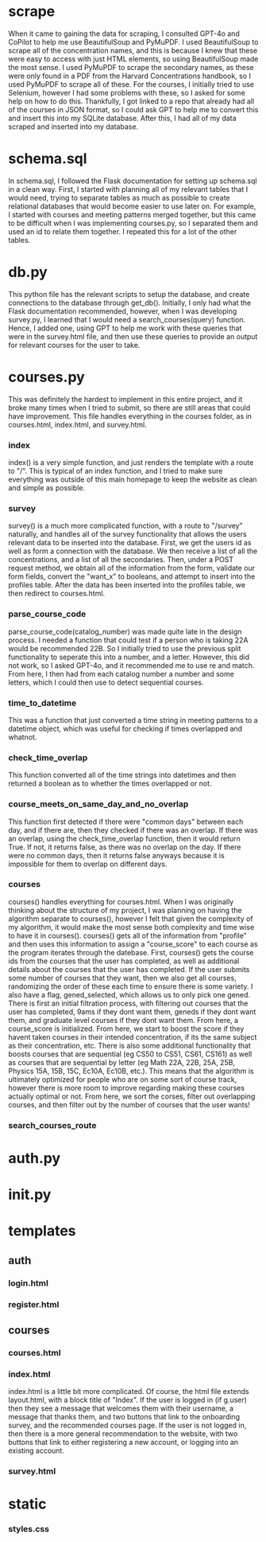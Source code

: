 # scrape

When it came to gaining the data for scraping, I consulted GPT-4o and CoPilot to help me use BeautifulSoup and PyMuPDF. I used BeautifulSoup to scrape all of the concentration names, and this is because I knew that these were easy to access with just HTML elements, so using BeautifulSoup made the most sense. I used PyMuPDF to scrape the secondary names, as these were only found in a PDF from the Harvard Concentrations handbook, so I used PyMuPDF to scrape all of these. For the courses, I initially tried to use Selenium, however I had some problems with these, so I asked for some help on how to do this. Thankfully, I got linked to a repo that already had all of the courses in JSON format, so I could ask GPT to help me to convert this and insert this into my SQLite database. After this, I had all of my data scraped and inserted into my database.

# schema.sql

In schema.sql, I followed the Flask documentation for setting up schema.sql in a clean way. First, I started with planning all of my relevant tables that I would need, trying to separate tables as much as possible to create relational databases that would become easier to use later on. For example, I started with courses and meeting patterns merged together, but this came to be difficult when I was implementing courses.py, so I separated them and used an id to relate them together. I repeated this for a lot of the other tables. 

# db.py

This python file has the relevant scripts to setup the database, and create connections to the database through get_db(). Initially, I only had what the Flask documentation recommended, however, when I was developing survey.py, I learned that I would need a search_courses(query) function. Hence, I added one, using GPT to help me work with these queries that were in the survey.html file, and then use these queries to provide an output for relevant courses for the user to take.

# courses.py

This was definitely the hardest to implement in this entire project, and it broke many times when I tried to submit, so there are still areas that could have improvement. This file handles everything in the courses folder, as in courses.html, index.html, and survey.html.

### index

index() is a very simple function, and just renders the template with a route to "/". This is typical of an index function, and I tried to make sure everything was outside of this main homepage to keep the website as clean and simple as possible.

### survey

survey() is a much more complicated function, with a route to "/survey" naturally, and handles all of the survey functionality that allows the users relevant data to be inserted into the database. First, we get the users id as well as form a connection with the database. We then receive a list of all the concentrations, and a list of all the secondaries. Then, under a POST request method, we obtain all of the information from the form, validate our form fields, convert the "want_x" to booleans, and attempt to insert into the profiles table. After the data has been inserted into the profiles table, we then redirect to courses.html.

### parse_course_code

parse_course_code(catalog_number) was made quite late in the design process. I needed a function that could test if a person who is taking 22A would be recommended 22B. So I initially tried to use the previous split functionality to seperate this into a number, and a letter. However, this did not work, so I asked GPT-4o, and it recommended me to use re and match. From here, I then had from each catalog number a number and some letters, which I could then use to detect sequential courses.

### time_to_datetime

This was a function that just converted a time string in meeting patterns to a datetime object, which was useful for checking if times overlapped and whatnot.

### check_time_overlap

This function converted all of the time strings into datetimes and then returned a boolean as to whether the times overlapped or not. 

### course_meets_on_same_day_and_no_overlap

This function first detected if there were "common days" between each day, and if there are, then they checked if there was an overlap. If there was an overlap, using the check_time_overlap function, then it would return True. If not, it returns false, as there was no overlap on the day. If there were no common days, then it returns false anyways because it is impossible for them to overlap on different days.

### courses

courses() handles everything for courses.html. When I was originally thinking about the structure of my project, I was planning on having the algorithm separate to courses(), however I felt that given the complexity of my algorithm, it would make the most sense both complexity and time wise to have it in courses(). courses() gets all of the information from "profile" and then uses this information to assign a "course_score" to each course as the program iterates through the datebase. First, courses() gets the course ids from the courses that the user has completed, as well as additional details about the courses that the user has completed. If the user submits some number of courses that they want, then we also get all courses, randomizing the order of these each time to ensure there is some variety. I also have a flag, gened_selected, which allows us to only pick one gened. There is first an initial filtration process, with filtering out courses that the user has completed, 9ams if they dont want them, geneds if they dont want them, and graduate level courses if they dont want them. From here, a course_score is initialized. From here, we start to boost the score if they havent taken courses in their intended concentration, if its the same subject as their concentration, etc. There is also some additional functionality that boosts courses that are sequential (eg CS50 to CS51, CS61, CS161) as well as courses that are sequential by letter (eg Math 22A, 22B, 25A, 25B, Physics 15A, 15B, 15C, Ec10A, Ec10B, etc.). This means that the algorithm is ultimately optimized for people who are on some sort of course track, however there is more room to improve regarding making these courses actually optimal or not. From here, we sort the corses, filter out overlapping courses, and then filter out by the number of courses that the user wants!

### search_courses_route

# auth.py

# __init__.py

# templates

## auth

### login.html

### register.html

## courses

### courses.html

### index.html

index.html is a little bit more complicated. Of course, the html file extends layout.html, with a block title of "Index". If the user is logged in (if g.user) then they see a message that welcomes them with their username, a message that thanks them, and two buttons that link to the onboarding survey, and the recommended courses page. If the user is not logged in, then there is a more general recommendation to the website, with two buttons that link to either registering a new account, or logging into an existing account.

### survey.html

# static

### styles.css